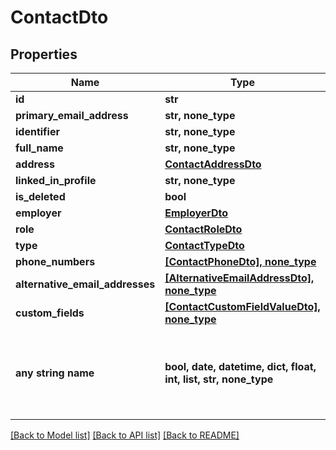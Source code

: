 # ContactDto


## Properties
Name | Type | Description | Notes
------------ | ------------- | ------------- | -------------
**id** | **str** |  | [optional] 
**primary_email_address** | **str, none_type** |  | [optional] 
**identifier** | **str, none_type** |  | [optional] 
**full_name** | **str, none_type** |  | [optional] 
**address** | [**ContactAddressDto**](ContactAddressDto.md) |  | [optional] 
**linked_in_profile** | **str, none_type** |  | [optional] 
**is_deleted** | **bool** |  | [optional] 
**employer** | [**EmployerDto**](EmployerDto.md) |  | [optional] 
**role** | [**ContactRoleDto**](ContactRoleDto.md) |  | [optional] 
**type** | [**ContactTypeDto**](ContactTypeDto.md) |  | [optional] 
**phone_numbers** | [**[ContactPhoneDto], none_type**](ContactPhoneDto.md) |  | [optional] 
**alternative_email_addresses** | [**[AlternativeEmailAddressDto], none_type**](AlternativeEmailAddressDto.md) |  | [optional] 
**custom_fields** | [**[ContactCustomFieldValueDto], none_type**](ContactCustomFieldValueDto.md) |  | [optional] 
**any string name** | **bool, date, datetime, dict, float, int, list, str, none_type** | any string name can be used but the value must be the correct type | [optional]

[[Back to Model list]](../README.md#documentation-for-models) [[Back to API list]](../README.md#documentation-for-api-endpoints) [[Back to README]](../README.md)


